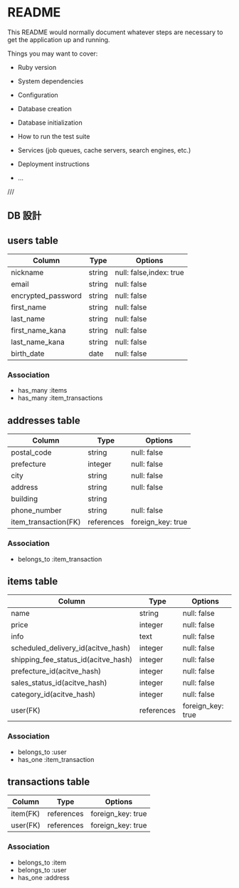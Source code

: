 # README

This README would normally document whatever steps are necessary to get the
application up and running.

Things you may want to cover:

* Ruby version

* System dependencies

* Configuration

* Database creation

* Database initialization

* How to run the test suite

* Services (job queues, cache servers, search engines, etc.)

* Deployment instructions

* ...



///

## DB 設計

## users table

| Column             | Type                | Options                 |
|--------------------|---------------------|-------------------------|
| nickname           | string              | null: false,index: true |
| email              | string              | null: false             |
| encrypted_password | string              | null: false             |
| first_name         | string              | null: false             |
| last_name          | string              | null: false             |
| first_name_kana    | string              | null: false             |
| last_name_kana     | string              | null: false             |
| birth_date         | date                | null: false             |

### Association

* has_many :items
* has_many :item_transactions

## addresses table

| Column       | Type    | Options           |
|--------------|---------|-------------------|
| postal_code  | string | null: false        |
| prefecture   | integer | null: false       |
| city         | string  | null: false       |
| address      | string  | null: false       |
| building     | string  |                   |
| phone_number | string  | null: false       |
| item_transaction(FK)  | references | foreign_key: true |

### Association

* belongs_to :item_transaction

## items table

| Column                              | Type       | Options           |
|-------------------------------------|------------|-------------------|
| name                                | string     | null: false       |
| price                               | integer    | null: false       |
| info                                | text       | null: false       |
| scheduled_delivery_id(acitve_hash)  | integer    | null: false       |
| shipping_fee_status_id(acitve_hash) | integer    | null: false       |
| prefecture_id(acitve_hash)          | integer    | null: false       |
| sales_status_id(acitve_hash)        | integer    | null: false       |
| category_id(acitve_hash)            | integer    | null: false       |
| user(FK)                            | references | foreign_key: true |

### Association

- belongs_to :user
- has_one :item_transaction

## transactions table

| Column      | Type    | Options           |
|-------------|---------|-------------------|
| item(FK) | references | foreign_key: true |
| user(FK) | references | foreign_key: true |

### Association

- belongs_to :item
- belongs_to :user
- has_one :address